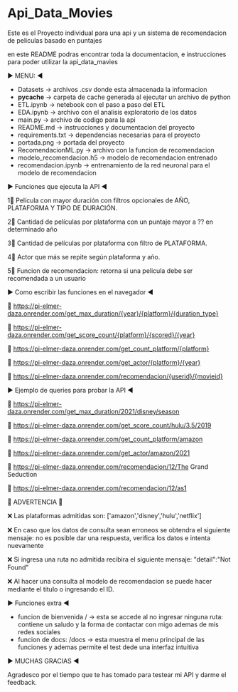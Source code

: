 # Api_Data_Movies

Este es el Proyecto individual para una api y un sistema de recomendacion de peliculas basado en puntajes

en este README podras encontrar toda la documentacion, e instrucciones para poder utilizar la api_data_mavies

▶ MENU: ◀
* Datasets -> archivos .csv donde esta almacenada la informacion
* __pycache__ -> carpeta de cache generada al ejecutar un archivo de python
* ETL.ipynb -> netebook con el paso a paso del ETL
* EDA.ipynb -> archivo con el analisis exploratorio de los datos
* main.py -> archivo de codigo para la api
* README.md -> instrucciones y documentacion del proyecto
* requirements.txt -> dependencias necesarias para el proyecto
* portada.png -> portada del proyecto
* RecomendacionML.py -> archivo con la funcion de recomendacion
* modelo_recomendacion.h5 -> modelo de recomendacion entrenado
* recomendacion.ipynb -> entrenamiento de la red neuronal para el modelo de recomendacion

▶ Funciones que ejecuta la API ◀

1⃣ Película con mayor duración con filtros opcionales de AÑO, PLATAFORMA Y TIPO DE DURACIÓN.

2⃣ Cantidad de películas por plataforma con un puntaje mayor a ?? en determinado año

3⃣ Cantidad de películas por plataforma con filtro de PLATAFORMA.

4⃣ Actor que más se repite según plataforma y año.

5⃣ Funcion de recomendacion: retorna si una pelicula debe ser recomendada a un usuario

▶ Como escribir las funciones en el navegador ◀

📌 https://pi-elmer-daza.onrender.com/get_max_duration/{year}/{platform}/{duration_type}

📌 https://pi-elmer-daza.onrender.com/get_score_count/{platform}/{scored}/{year}

📌 https://pi-elmer-daza.onrender.com/get_count_platform/{platform}

📌 https://pi-elmer-daza.onrender.com/get_actor/{platform}/{year}

📌 https://pi-elmer-daza.onrender.com/recomendacion/{userid}/{movieid}

▶ Ejemplo de queries para probar la API ◀

📌 https://pi-elmer-daza.onrender.com/get_max_duration/2021/disney/season

📌 https://pi-elmer-daza.onrender.com/get_score_count/hulu/3.5/2019

📌 https://pi-elmer-daza.onrender.com/get_count_platform/amazon

📌 https://pi-elmer-daza.onrender.com/get_actor/amazon/2021

📌 https://pi-elmer-daza.onrender.com/recomendacion/12/The Grand Seduction

📌 https://pi-elmer-daza.onrender.com/recomendacion/12/as1


🚫 ADVERTENCIA 🚫

❌ Las plataformas admitidas son: ['amazon','disney','hulu','netflix']

❌ En caso que los datos de consulta sean erroneos se obtendra el siguiente mensaje: no es posible dar una respuesta, verifica los datos e intenta nuevamente

❌ Si ingresa una ruta no admitida recibira el siguiente mensaje: "detail":"Not Found"

❌ Al hacer una consulta al modelo de recomendacion se puede hacer mediante el titulo o ingresando el ID.

▶ Funciones extra ◀

* funcion de bienvenida / -> esta se accede al no ingresar ninguna ruta: contiene un saludo y la forma de contactar con migo ademas de mis redes sociales
* funcion de docs: /docs -> esta muestra el menu principal de las funciones y ademas permite el test dede una interfaz intuitiva

▶ MUCHAS GRACIAS ◀

Agradesco por el tiempo que te has tomado para testear mi API y darme el feedback.
